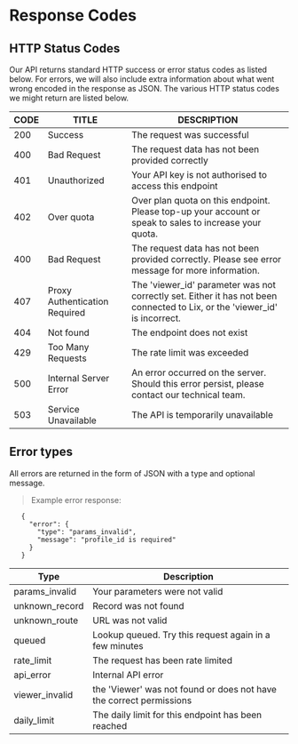 # Response Codes
## HTTP Status Codes
Our API returns standard HTTP success or error status codes as listed below. For errors, we will also include extra information about what went wrong encoded in the response as JSON. The various HTTP status codes we might return are listed below.

CODE | TITLE | DESCRIPTION
----- | ---- | -----------
200 |	Success |	The request was successful
400 |	Bad Request |	The request data has not been provided correctly
401 |	Unauthorized |	Your API key is not authorised to access this endpoint
402 |	Over quota |	Over plan quota on this endpoint. Please top-up your account or speak to sales to increase your quota.
400 | Bad Request | The request data has not been provided correctly. Please see error message for more information.
407 | Proxy Authentication Required | The 'viewer_id' parameter was not correctly set. Either it has not been connected to Lix, or the 'viewer_id' is incorrect.
404 |	Not found |	The endpoint does not exist
429 |	Too Many Requests |	The rate limit was exceeded
500 |	Internal Server Error |	An error occurred on the server. Should this error persist, please contact our technical team.
503 | Service Unavailable |	The API is temporarily unavailable

## Error types
All errors are returned in the form of JSON with a type and optional message.

> Example error response:

```
   {
     "error": {
       "type": "params_invalid",
       "message": "profile_id is required"
     }
   }
```

Type |  Description
---- | ------------
params_invalid |  Your parameters were not valid
unknown_record |  Record was not found
unknown_route | URL was not valid
queued |  Lookup queued. Try this request again in a few minutes
rate_limit |  The request has been rate limited
api_error | Internal API error
viewer_invalid | the 'Viewer' was not found or does not have the correct permissions
daily_limit | The daily limit for this endpoint has been reached
